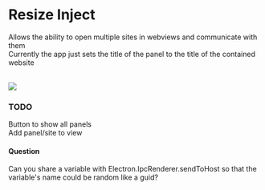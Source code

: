 # Resize Inject
Allows the ability to open multiple sites in webviews and communicate with them  
Currently the app just sets the title of the panel to the title of the contained website  

<br/>
<img src="https://github.com/JDelemar/Electron/blob/master/base/zImages/resize-inject.png" />
<br/>

### TODO
Button to show all panels  
Add panel/site to view  

#### Question
Can you share a variable with Electron.IpcRenderer.sendToHost so that the variable's name could be random like a guid?  
